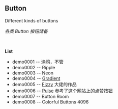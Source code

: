 ## Button

Different kinds of buttons

*各类 Button 按钮储备*

&nbsp;

**List**

* demo0001 -- 涂鸦，不管
* demo0002 -- Ripple
* demo0003 -- Neon
* demo0004 -- [Gradient](https://codepen.io/ARS)
* demo0005 -- [Fizzy](https://www.codepen.io/jcoulterdesign) 大佬的作品
* demo0006 -- [Pulse](https://medium.com/@fcamel/%E4%BD%95%E6%99%82%E8%A9%B2%E7%94%A8-git-merge-no-ff-d765c3a6bef5) 参考了这个网站上的点赞按钮
* demo0007 -- Button Room
* demo0008 -- Colorful Buttons 4096
